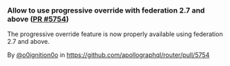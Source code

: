 ### Allow to use progressive override with federation 2.7 and above ([PR #5754](https://github.com/apollographql/router/pull/5754))

The progressive override feature is now properly available using federation 2.7 and above.

By [@o0ignition0o](https://github.com/o0ignition0o) in https://github.com/apollographql/router/pull/5754
